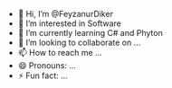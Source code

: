 - 👋 Hi, I’m @FeyzanurDiker
- 👀 I’m interested in Software
- 🌱 I’m currently learning C# and Phyton
- 💞️ I’m looking to collaborate on ...
- 📫 How to reach me ...
- 😄 Pronouns: ...
- ⚡ Fun fact: ...

<!---
FeyzanurDiker/FeyzanurDiker is a ✨ special ✨ repository because its `README.md` (this file) appears on your GitHub profile.
You can click the Preview link to take a look at your changes.
--->
